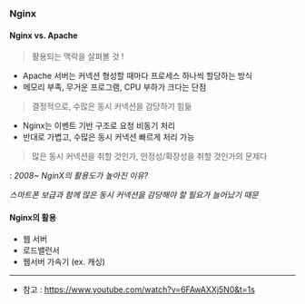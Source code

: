 ### Nginx

#### Nginx vs. Apache

> 활용되는 맥락을 살펴볼 것 !

- Apache 서버는 커넥션 형성할 때마다 프로세스 하나씩 할당하는 방식
- 메모리 부족, 무거운 프로그램, CPU 부하가 크다는 단점

> 결정적으로, 수많은 동시 커넥션을 감당하기 힘듦

- Nginx는 이벤트 기반 구조로 요청 비동기 처리
- 반대로 가볍고, 수많은 동시 커넥션 빠르게 처리 가능

> 많은 동시 커넥션을 취할 것인가, 안정성/확장성을 취할 것인가의 문제다

: _2008~ NginX의 활용도가 높아진 이유?_

_스마트폰 보급과 함께 많은 동시 커넥션을 감당해야 할 필요가 늘어났기 때문_

#### Nginx의 활용

- 웹 서버
- 로드밸런서
- 웹서버 가속기 (ex. 캐싱)

---

- 참고 : https://www.youtube.com/watch?v=6FAwAXXj5N0&t=1s
